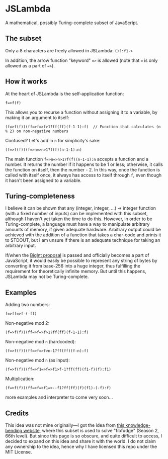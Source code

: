 # JSLambda
A mathematical, possibly Turing-complete subset of JavaScript.

## The subset
Only a 8 characters are freely allowed in JSLambda: `()?:f1->`

In addition, the arrow function "keyword" `=>` is allowed (note that `=` is only allowed as a part of `=>`).

## How it works
At the heart of JSLambda is the self-application function:

    f=>f(f)

This allows you to recurse a function without assigning it to a variable, by making it an argument to itself:

    (f=>f(f))(ff=>f=>f>1?ff(ff)(f-1-1):f)  // Function that calculates (n % 2) on non-negative numbers

Confused? Let's add in `n` for simplicity's sake:

    (f=>f(f))(f=>n=>n>1?f(f)(n-1-1):n)
    
The main function `f=>n=>n>1?f(f)(n-1-1):n` accepts a function and a number. It returns the number if it happens to be 1 or less; otherwise, it calls the function on itself, then the number - 2. In this way, once the function is called with itself once, it always has access to itself through `f`, even though it hasn't been assigned to a variable.

## Turing-completeness
I believe it can be shown that any (integer, integer, ...) -> integer function (with a fixed number of inputs) can be implemented with this subset, although I haven't yet taken the time to do this. However, in order to be Turing-complete, a language must have a way to manipulate arbitrary amounts of memory, if given adequate hardware. Arbitrary output could be achieved with the addition of a function that takes a char-code and prints it to STDOUT, but I am unsure if there is an adequate technique for taking an arbitrary input.

If/when the [BigInt proposal](https://github.com/tc39/proposal-bigint) is passed and officially becomes a part of JavaScript, it would easily be possible to represent any string of bytes by converting it from base-256 into a huge integer, thus fulfilling the requirement for theoretically infinite memory. But until this happens, JSLambda may not be Turing-complete.

## Examples

Adding two numbers:

    f=>ff=>f-(-ff)

Non-negative mod 2:

    (f=>f(f))(ff=>f=>f>1?ff(ff)(f-1-1):f)

Non-negative mod `n` (hardcoded):

    (f=>f(f))(ff=>f=>f>n-1?ff(ff)(f-n):f)

Non-negative mod `n` (as input):

    (f=>f(f))(ff=>f1=>f=>f1>f-1?ff(ff)(f1-f)(f):f1)

Multiplication:

    (f=>f(f))(ff=>f=>f1=>--f1?ff(ff)(f)(f1)-(-f):f)

more examples and interpreter to come very soon...

## Credits

This idea was not mine originally&mdash;I got the idea from [this knowledge-bending website](https://alf.nu/ReturnTrue), where this subset is used to solve "fibfudge" (Season 2, 66th level). But since this page is so obscure, and quite difficult to access, I decided to expand on this idea and share it with the world. I do not claim any ownership to the idea, hence why I have licensed this repo under the MIT License.
